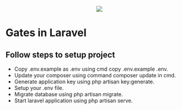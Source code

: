 <p align="center"><img src="https://laravel.com/assets/img/components/logo-laravel.svg"></p>

# Gates in Laravel

## Follow steps to setup project

- Copy .env.example as .env using cmd copy .env.example .env.
- Update your composer using command composer update in cmd.
- Generate application key using php artisan key:generate.
- Setup your .env file.
- Migrate database using php artisan migrate.
- Start laravel application using php artisan serve.
